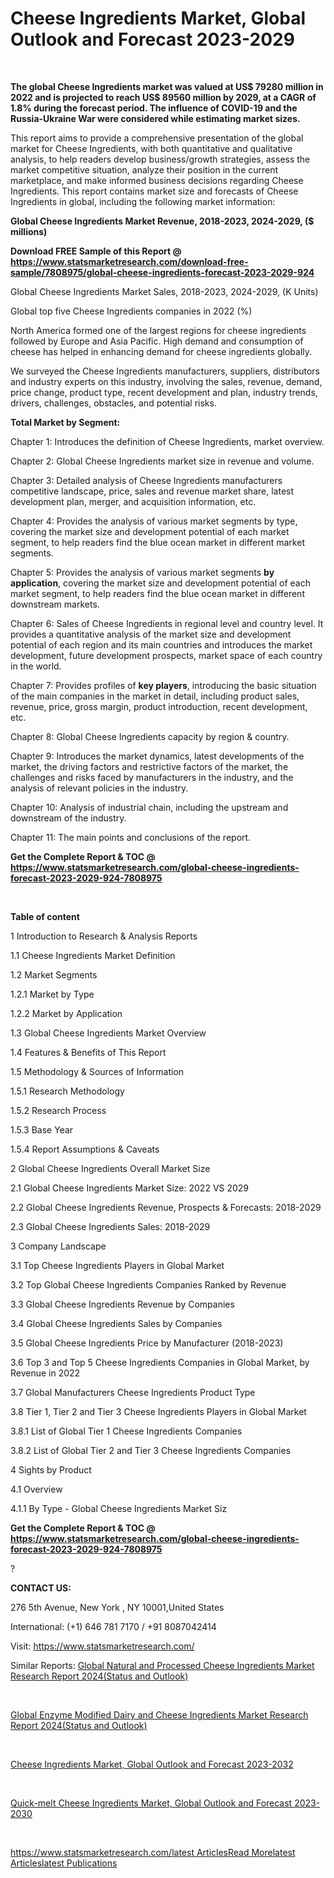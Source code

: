 <h1>Cheese Ingredients Market, Global Outlook and Forecast 2023-2029</h1><br/><p><strong>The global Cheese Ingredients market was valued at US$ 79280 million in 2022 and is projected to reach US$ 89560 million by 2029, at a <strong>CAGR</strong> of 1.8% during the forecast period. The influence of COVID-19 and the Russia-Ukraine War were considered while estimating market sizes.</strong></p>
 
 
 
 <p>This report aims to provide a comprehensive presentation of the global market for Cheese Ingredients, with both quantitative and qualitative analysis, to help readers develop business/growth strategies, assess the market competitive situation, analyze their position in the current marketplace, and make informed business decisions regarding Cheese Ingredients. This report contains market size and forecasts of Cheese Ingredients in global, including the following market information:</p>
 
 
 
 <p><strong>Global Cheese Ingredients Market Revenue, 2018-2023, 2024-2029, ($ millions)</strong></p>
 
 
 
 <p><strong>Download FREE Sample of this Report @ <a href="https://www.statsmarketresearch.com/download-free-sample/7808975/global-cheese-ingredients-forecast-2023-2029-924">https://www.statsmarketresearch.com/download-free-sample/7808975/global-cheese-ingredients-forecast-2023-2029-924</a></strong></p>
 
 
 
 <p>Global Cheese Ingredients Market Sales, 2018-2023, 2024-2029, (K Units)</p>
 
 
 
 <p>Global top five Cheese Ingredients companies in 2022 (%)</p>
 
 
 
 <p>North America formed one of the largest regions for cheese ingredients followed by Europe and Asia Pacific. High demand and consumption of cheese has helped in enhancing demand for cheese ingredients globally.</p>
 
 
 
 <p>We surveyed the Cheese Ingredients manufacturers, suppliers, distributors and industry experts on this industry, involving the sales, revenue, demand, price change, product type, recent development and plan, industry trends, drivers, challenges, obstacles, and potential risks.</p>
 
 
 
 <p><strong>Total Market by Segment:</strong></p>
 
 
 
 <p>Chapter 1: Introduces the definition of Cheese Ingredients, market overview.</p>
 
 
 
 <p>Chapter 2: Global Cheese Ingredients market size in revenue and volume.</p>
 
 
 
 <p>Chapter 3: Detailed analysis of Cheese Ingredients manufacturers competitive landscape, price, sales and revenue market share, latest development plan, merger, and acquisition information, etc.</p>
 
 
 
 <p>Chapter 4: Provides the analysis of various market segments by type, covering the market size and development potential of each market segment, to help readers find the blue ocean market in different market segments.</p>
 
 
 
 <p>Chapter 5: Provides the analysis of various market segments <strong>by application</strong>, covering the market size and development potential of each market segment, to help readers find the blue ocean market in different downstream markets.</p>
 
 
 
 <p>Chapter 6: Sales of Cheese Ingredients in regional level and country level. It provides a quantitative analysis of the market size and development potential of each region and its main countries and introduces the market development, future development prospects, market space of each country in the world.</p>
 
 
 
 <p>Chapter 7: Provides profiles of <strong>key players</strong>, introducing the basic situation of the main companies in the market in detail, including product sales, revenue, price, gross margin, product introduction, recent development, etc.</p>
 
 
 
 <p>Chapter 8: Global Cheese Ingredients capacity by region & country.</p>
 
 
 
 <p>Chapter 9: Introduces the market dynamics, latest developments of the market, the driving factors and restrictive factors of the market, the challenges and risks faced by manufacturers in the industry, and the analysis of relevant policies in the industry.</p>
 
 
 
 <p>Chapter 10: Analysis of industrial chain, including the upstream and downstream of the industry.</p>
 
 
 
 <p>Chapter 11: The main points and conclusions of the report.</p>
 
 
 
 <div><b>Get the Complete Report & TOC @ <a href="https://www.statsmarketresearch.com/global-cheese-ingredients-forecast-2023-2029-924-7808975">https://www.statsmarketresearch.com/global-cheese-ingredients-forecast-2023-2029-924-7808975</a></b></div>
 
 
 
 <p><br />
 
 <b>Table of content</b></p>
 
 
 
 <p>1 Introduction to Research & Analysis Reports<br />
 
 1.1 Cheese Ingredients Market Definition<br />
 
 1.2 Market Segments<br />
 
 1.2.1 Market by Type<br />
 
 1.2.2 Market by Application<br />
 
 1.3 Global Cheese Ingredients Market Overview<br />
 
 1.4 Features & Benefits of This Report<br />
 
 1.5 Methodology & Sources of Information<br />
 
 1.5.1 Research Methodology<br />
 
 1.5.2 Research Process<br />
 
 1.5.3 Base Year<br />
 
 1.5.4 Report Assumptions & Caveats<br />
 
 2 Global Cheese Ingredients Overall Market Size<br />
 
 2.1 Global Cheese Ingredients Market Size: 2022 VS 2029<br />
 
 2.2 Global Cheese Ingredients Revenue, Prospects & Forecasts: 2018-2029<br />
 
 2.3 Global Cheese Ingredients Sales: 2018-2029<br />
 
 3 Company Landscape<br />
 
 3.1 Top Cheese Ingredients Players in Global Market<br />
 
 3.2 Top Global Cheese Ingredients Companies Ranked by Revenue<br />
 
 3.3 Global Cheese Ingredients Revenue by Companies<br />
 
 3.4 Global Cheese Ingredients Sales by Companies<br />
 
 3.5 Global Cheese Ingredients Price by Manufacturer (2018-2023)<br />
 
 3.6 Top 3 and Top 5 Cheese Ingredients Companies in Global Market, by Revenue in 2022<br />
 
 3.7 Global Manufacturers Cheese Ingredients Product Type<br />
 
 3.8 Tier 1, Tier 2 and Tier 3 Cheese Ingredients Players in Global Market<br />
 
 3.8.1 List of Global Tier 1 Cheese Ingredients Companies<br />
 
 3.8.2 List of Global Tier 2 and Tier 3 Cheese Ingredients Companies<br />
 
 4 Sights by Product<br />
 
 4.1 Overview<br />
 
 4.1.1 By Type - Global Cheese Ingredients Market Siz</p>
 
 
 
 <div><b>Get the Complete Report & TOC @ <a href="https://www.statsmarketresearch.com/global-cheese-ingredients-forecast-2023-2029-924-7808975">https://www.statsmarketresearch.com/global-cheese-ingredients-forecast-2023-2029-924-7808975</a></b></div>
 
 
 
 <p>? </p>
 
 
 
 <p><b>CONTACT US:</b><br />
 
 276 5th Avenue, New York , NY 10001,United States<br />
 
 International: (+1) 646 781 7170 / +91 8087042414<br />
 
 Visit: <a href="https://www.statsmarketresearch.com/">https://www.statsmarketresearch.com/</a><br />
 
 Similar Reports: <a href="https://www.statsmarketresearch.com/global-cheese-ingredients-forecast-2023-2029-924-7808975">Global Natural and Processed Cheese Ingredients Market Research Report 2024(Status and Outlook)</a><br />
 
 <br />
 
 <a href="https://www.statsmarketresearch.com/global-cheese-ingredients-forecast-2023-2029-924-7808975">Global Enzyme Modified Dairy and Cheese Ingredients Market Research Report 2024(Status and Outlook)</a><br />
 
 <br />
 
 <a href="https://www.statsmarketresearch.com/global-cheese-ingredients-forecast-2023-2029-924-7808975">Cheese Ingredients Market, Global Outlook and Forecast 2023-2032</a><br />
 
 <br />
 
 <a href="https://www.statsmarketresearch.com/global-cheese-ingredients-forecast-2023-2029-924-7808975">Quick-melt Cheese Ingredients Market, Global Outlook and Forecast 2023-2030</a><br />
 
 <br />
 
 <a href="https://gyeongbokgung.com">https://www.statsmarketresearch.com/</a><a href="https://hallyeomaritime.com">latest Articles</a><a href="https://jingwansa.com">Read More</a><a href="https://nguoiviet.jp/">latest Articles</a><a href="https://www.intelmarketresearch.com/">latest Publications</a></p>